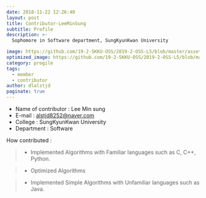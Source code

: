 ```yaml
---
date: 2018-11-22 12:26:40
layout: post
title: Contributor-LeeMinSung
subtitle: Profile
description: >-
  Sophomore in Software department, SungKyunKwan University

image: https://github.com/19-2-SKKU-OSS/2019-2-OSS-L5/blob/master/assets/img/%EC%BA%A1%EC%B2%98.PNG
optimized_image: https://github.com/19-2-SKKU-OSS/2019-2-OSS-L5/blob/master/assets/img/%EC%BA%A1%EC%B2%98.PNG
category: progile
tags:
  - member
  - contributor
author: dlalstjd
paginate: true
---
```

- Name of contributor : Lee Min sung
- E-mail : alstjd8252@naver.com
- College : SungKyunKwan University
- Department : Software

How contributed : 
> - Implemented Algorithms with Familiar languages such as C, C++, Python.

> - Optimized Algorithms 

> - Implemented Simple Algorithms with Unfamiliar languages such as Java.



